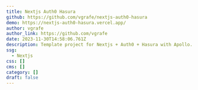 ```yaml
---
title: Nextjs Auth0 Hasura
github: https://github.com/vgrafe/nextjs-auth0-hasura
demo: https://nextjs-auth0-hasura.vercel.app/
author: vgrafe
author_link: https://github.com/vgrafe
date: 2023-11-30T14:58:06.761Z
description: Template project for Nextjs + Auth0 + Hasura with Apollo.
ssg:
  - Nextjs
css: []
cms: []
category: []
draft: false
---
```

